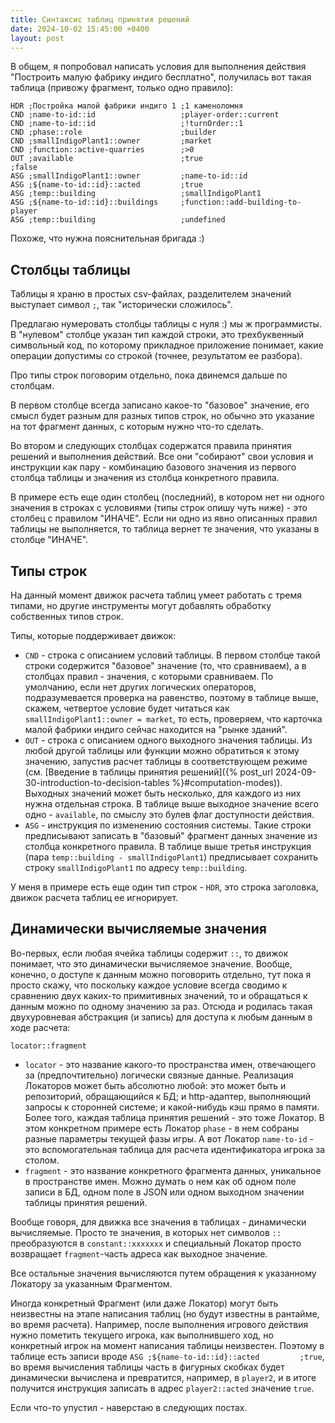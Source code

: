 ```yaml
---
title: Синтаксис таблиц принятия решений
date: 2024-10-02 15:45:00 +0400
layout: post
---
```


В общем, я попробовал написать условия для выполнения действия "Построить малую фабрику индиго бесплатно",
получилась вот такая таблица (привожу фрагмент, только одно правило):

```text
HDR ;Постройка малой фабрики индиго 1 ;1 каменоломня
CND ;name-to-id::id                   ;player-order::current
CND ;name-to-id::id                   ;!turnOrder::1
CND ;phase::role                      ;builder
CND ;smallIndigoPlant1::owner         ;market
CND ;function::active-quarries        ;>0
OUT ;available                        ;true                                ;false
ASG ;smallIndigoPlant1::owner         ;name-to-id::id
ASG ;${name-to-id::id}::acted         ;true
ASG ;temp::building                   ;smallIndigoPlant1
ASG ;${name-to-id::id}::buildings     ;function::add-building-to-player
ASG ;temp::building                   ;undefined
```

Похоже, что нужна пояснительная бригада :)


## Столбцы таблицы

Таблицы я храню в простых csv-файлах, разделителем значений выступает символ `;`, так "исторически сложилось".

Предлагаю нумеровать столбцы таблицы с нуля :) мы ж программисты.  В "нулевом" столбце указан тип 
каждой строки, это трехбуквенный символьный код, по которому прикладное приложение понимает,
какие операции допустимы со строкой (точнее, результатом ее разбора).

Про типы строк поговорим отдельно, пока двинемся дальше по столбцам.

В первом столбце всегда записано какое-то "базовое" значение, его смысл будет разным для
разных типов строк, но обычно это указание на тот фрагмент данных, с которым нужно что-то сделать.

Во втором и следующих столбцах содержатся правила принятия решений и выполнения действий. Все они
"собирают" свои условия и инструкции как пару - комбинацию базового значения из первого столбца таблицы и
значения из столбца конкретного правила.

В примере есть еще один столбец (последний), в котором нет ни одного значения в строках с условиями (типы
строк опишу чуть ниже) - это столбец с правилом "ИНАЧЕ". Если ни одно из явно описанных правил таблицы не
выполняется, то таблица вернет те значения, что указаны в столбце "ИНАЧЕ".

## Типы строк

На данный момент движок расчета таблиц умеет работать с тремя типами, но другие инструменты
могут добавлять обработку собственных типов строк.

Типы, которые поддерживает движок:

- `CND` - строка с описанием условий таблицы. В первом столбце такой строки содержится
  "базовое" значение (то, что сравниваем), а в столбцах правил - значения, с которыми 
  сравниваем. По умолчанию, если нет других логических операторов, подразумевается проверка
  на равенство, поэтому в таблице выше, скажем, четвертое условие будет читаться как 
  `smallIndigoPlant1::owner = market`, то есть, проверяем, что карточка малой фабрики индиго
  сейчас находится на "рынке зданий".
- `OUT` - строка с описанием одного выходного значения таблицы. Из любой другой таблицы или
  функции можно обратиться к этому значению, запустив расчет таблицы в соответствующем режиме
  (см. [Введение в таблицы принятия решений]({% post_url 2024-09-30-introduction-to-decision-tables %}#computation-modes)).
  Выходных значений может быть несколько, для каждого из них нужна отдельная строка. 
  В таблице выше выходное значение всего
  одно - `available`, по смыслу это булев флаг доступности действия.
- `ASG` - инструкция по изменению состояния системы. Такие строки предписывают записать в 
  "базовый" фрагмент данных значение из столбца конкретного правила. В таблице выше третья
  инструкция (пара `temp::building - smallIndigoPlant1`) предписывает сохранить строку 
  `smallIndigoPlant1` по адресу `temp::building`.

У меня в примере есть еще один тип строк - `HDR`, это строка заголовка, движок расчета таблиц
ее игнорирует.

## Динамически вычисляемые значения

Во-первых, если любая ячейка таблицы содержит `::`, то движок понимает, что это динамически
вычисляемое значение. Вообще, конечно, о доступе к данным можно поговорить отдельно, тут пока
я просто скажу, что поскольку каждое условие всегда сводимо к сравнению двух каких-то 
примитивных значений, то и обращаться к данным можно по одному значению за раз. Отсюда и 
родилась такая двухуровневая абстракция (и запись) для доступа к любым данным в ходе расчета: 

```
locator::fragment
```

- `locator` - это название какого-то пространства имен, отвечающего за (предпочтительно) логически
  связные данные. Реализация Локаторов может быть абсолютно любой: это может быть и репозиторий, 
  обращающийся к БД; и http-адаптер, выполняющий запросы к сторонней системе; и какой-нибудь кэш
  прямо в памяти. Более того, каждая таблица принятия решений - это тоже Локатор.
  В этом конкретном примере есть Локатор `phase` - в нем собраны разные параметры 
  текущей фазы игры. А вот Локатор `name-to-id` - это вспомогательная таблица для расчета идентификатора
  игрока за столом.
- `fragment` - это название конкретного фрагмента данных, уникальное в пространстве имен. Можно 
  думать о нем как об одном поле записи в БД, одном поле в JSON или одном выходном значении таблицы
  принятия решений. 

Вообще говоря, для движка все значения в таблицах - динамически вычисляемые. Просто те значения, в 
которых нет символов `::` преобразуются в `constant::xxxxxxx` и специальный Локатор просто возвращает
`fragment`-часть адреса как выходное значение.

Все остальные значения вычисляются путем обращения к указанному Локатору за указанным Фрагментом.

Иногда конкретный Фрагмент (или даже Локатор) могут быть неизвестны на этапе написания таблиц (но будут
известны в рантайме, во время расчета). Например, после выполнения игрового действия нужно пометить текущего
игрока, как выполнившего ход, но конкретный игрок на момент написания таблицы неизвестен. Поэтому в таблице
есть записи вроде `ASG ;${name-to-id::id}::acted         ;true`, во время вычисления таблицы часть в
фигурных скобках будет динамически вычислена и превратится, например, в `player2`, и в итоге получится 
инструкция записать в адрес `player2::acted` значение `true`.



Если что-то упустил - наверстаю в следующих постах.
